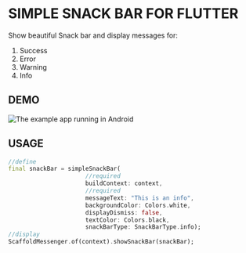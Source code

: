 # SIMPLE SNACK BAR FOR FLUTTER

Show beautiful Snack bar and display messages for:
1. Success
2. Error
3. Warning
4. Info

## DEMO

![The example app running in Android](https://user-images.githubusercontent.com/38047216/201537977-e8641d2d-7c68-41dd-acf8-0570707b1cf6.gif)

## USAGE

```dart
//define
final snackBar = simpleSnackBar(
                      //required
                      buildContext: context,
                      //required
                      messageText: "This is an info",
                      backgroundColor: Colors.white,
                      displayDismiss: false,
                      textColor: Colors.black,
                      snackBarType: SnackBarType.info);
//display
ScaffoldMessenger.of(context).showSnackBar(snackBar);
```